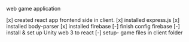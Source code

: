 web game application

[x] created react app frontend side in client.
[x] installed express.js
[x] installed body-parser
[x] installed firebase
[-] finish config firebase
[-] install & set up Unity web 3 to react
[-] setup- game files in client folder